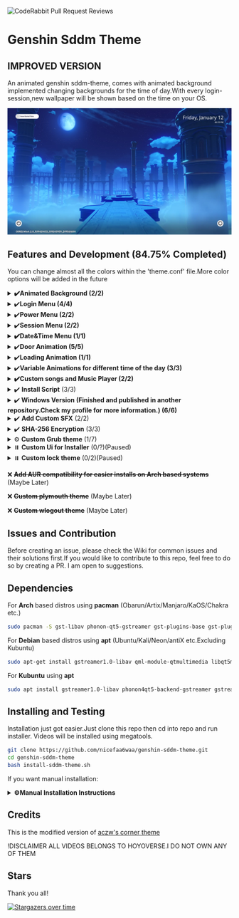 ![CodeRabbit Pull Request Reviews](https://img.shields.io/coderabbit/prs/github/nicefaa6waa/genshin-sddm-theme?utm_source=oss&utm_medium=github&utm_campaign=nicefaa6waa%2Fgenshin-sddm-theme&labelColor=171717&color=FF570A&link=https%3A%2F%2Fcoderabbit.ai&label=CodeRabbit+Reviews)
# Genshin Sddm Theme

## IMPROVED VERSION
An animated genshin sddm-theme, comes with animated background
implemented changing backgrounds for the time of day.With every login-session,new wallpaper
will be shown based on the time on your OS. 

![](preview/image1.png)


## Features and Development (84.75% Completed)


You can change almost all the colors within the 'theme.conf' file.More color options will be added in the future

<details>
  <summary><b>✔️Animated Background (2/2)</b></summary>
    
- [x] Uncompressed Videos
    - [x] Morning Background
    - [x] Sunlight Backround
    - [x] Night Background
- [x] Compressed Videos
    - [x] Morning Background
    - [x] Sunlight Background
    - [x] Night Background
![](preview/image.png)

</details>


<details>
  <summary>✔️<b>Login Menu (4/4)</b></summary>

- [x] Login Background
- [x] Username Area
- [x] Password Area
- [x] Github and Linkedin Credits
      
![](preview/image4.png)

</details>


<details>
   <summary>✔️<b>Power Menu (2/2)</b></summary>
    
- [x] Mouse Area
- [x] Pop-Up Menu
   - [x] Shutdown
   - [x] Restart
   - [x] Sleep
  ![](preview/image3.png)

</details>
      
<details>
   <summary>✔️<b>Session Menu (2/2)</b></summary>
    
- [x] Mouse Area
- [x] Pop Up Menu
   - [x] Ability to choose session
         
  ![](preview/image2.png)

</details>
      
<details>
<summary><b>✔️Date&Time Menu (1/1)</b></summary>

- [x] Layout
</details>
      
<details>
   <summary>✔️<b>Door Animation (5/5)</b></summary>

- [x] Function to validate Username and Password
- [x] fragmentShader config for Transparent videos
- [x] Door Videos
    - [x] Morning Door
    - [x] Sunlight Door
    - [x] Night Door
- [x] Transparent Videos
    - [x] Morning Door
    - [x] Sunlight Door
    - [x] Night Door
- [x] Encoded Videos

      ❌ Transparent MOV (Didn't work)
      
      ❌ Transparent Webm (Didn't work)
      
      ❌ Custom Function For Png Sequence (Didn't work)
      
     ✔️ Currently fragmentShader config with black background kind of works but looks weird.Will try to find a better solution in the future.
      
    - [x] Morning Door
    - [x] Sunlight Door
    - [x] Night Door
   ![](preview/image5.png)

</details>



<details>
    <summary>✔️<b>Loading Animation (1/1)</b></summary>
  
- [x] 1:1 Replica of Genshins Loading animation when you succesfully log in.
      ![](preview/image6.png)

</details>

<details>
    <summary>✔️<b>Variable Animations for different time of the day (3/3)</b></summary>


- [x] Morning Animations
- [x] Sunlight Animations
- [x] Night Animations
  
</details>

<details>
  <summary><b>✔️Custom songs and Music Player (2/2)</b></summary>

- [x] List of custom songs
- [x] Music Player on login screen to change the currently playing song

</details>


<details>
    <summary>✔️ <b>Install Script</b> (3/3)</summary>

- [x] Auto-download videos (Some of the videos are uploaded to rep whioe the others are uploaded to Google Drive/Mega/Dropbox.Only Dropbox and Mega are automatic.Will add automatic installation for Google Drive in the future)
- [x] Add Users
- [x] Change current theme
</details>

<details>
   <summary>✔️<b> <b>Windows Version</b> (Finished and published in another repository.Check my profile for more information.) (6/6)</b></summary>
    
- [x] Re-Create whole qml theme in QT 6 Framework
- [x] Re-Create or fix Types and Arguments
- [x] Optimize Variables
- [x] Change os-based settings
- [x] Build Application
- [x] Deploy Build

Currently most features doesn't work or removed for compatibility and transition to qt6.I will try to replace windows locksreen first then add removed features. 

</details>

<details>
    <summary>✔️ <b>Add Custom SFX</b> (2/2)</summary>

- [X] SFX For Button Click
- [X] SFX For Door Animations


</details>

<details>
    <summary>✔️ <b>SHA-256 Encryption</b> (3/3)</summary>

- [x] Write a custom pure JS code to encrypt password
- [x] New Script to update users
- [x] Update scripts

</details>

<details>
    <summary>⚙️ <b>Custom Grub theme</b> (1/7)</summary>

- [x] Design a custom background image.
- [ ] Customize fonts and colors for the menu items.
- [ ] Add icons for different menu entries.
- [ ] Configure the boot menu layout.
- [ ] Test the theme on a virtual machine.
- [ ] Troubleshoot and fix any display issues.
- [ ] Write a script for automated installation.

</details>

<details>
    <summary>⏸️ <b>Custom Ui for Installer</b> (0/?)(Paused)</summary>

- [ ] Add installer UI with qt6 for better usability and easier installation for new people.


</details>


<details>
    <summary>⏸️ <b>Custom lock theme</b> (0/2)(Paused)</summary>

- [ ] So i will need to create my own lockscreen since swaylock won't work with widgets because of layers 
- [ ] From this point i will mainly work on optimization,layout fixes and lock screen.



</details>


❌ ~~<b>Add AUR compatibility for easier installs on Arch based systems</b>~~ (Maybe Later)


❌ ~~<b>Custom plymouth theme</b>~~ (Maybe Later)



❌ ~~<b>Custom wlogout theme</b>~~ (Maybe Later)
      


## Issues and Contribution

Before creating an issue, please check the Wiki for common issues and their solutions first.If you would like to contribute to this repo, feel free to do so by creating a PR. I am open to suggestions.


## Dependencies


For **Arch** based distros using **pacman**
(Obarun/Artix/Manjaro/KaOS/Chakra etc.)
```bash
sudo pacman -S gst-libav phonon-qt5-gstreamer gst-plugins-base gst-plugins-good gst-plugins-bad gst-plugins-ugly qt5-quickcontrols2 qt5-graphicaleffects qt5-multimedia qt6-base xorg-xrandr nodejs npm --overwrite '*'

```
For **Debian** based distros using **apt**
(Ubuntu/Kali/Neon/antiX etc.Excluding Kubuntu)
```bash
sudo apt-get install gstreamer1.0-libav qml-module-qtmultimedia libqt5multimedia5-plugins qt6-base-dev nodejs npm
```

For **Kubuntu** using **apt**
```bash
sudo apt install gstreamer1.0-libav phonon4qt5-backend-gstreamer gstreamer1.0-plugins-good qml-module-qtquick-controls qml-module-qtgraphicaleffects qml-module-qtmultimedia qt5-default qt6-base nodejs npm
```


## Installing and Testing
Installation just got easier.Just clone this repo then cd into repo and run installer.
Videos will be installed using megatools.
```bash
git clone https://github.com/nicefaa6waa/genshin-sddm-theme.git
cd genshin-sddm-theme
bash install-sddm-theme.sh
```


If you want manual installation:
<details>
<summary><b>⚙️Manual Installation Instructions </b></summary>


Follow the steps below to install and test it:

To test it before use you need to install this repo and copy it to your sddm themes folder.


In order to do this:


For Arch based distros:
```bash
cd
git clone https://github.com/nicefaa6waa/genshin-sddm-theme.git
sudo cp -r genshin-sddm-theme/ /usr/share/sddm/themes/
```
For Debian based distros:
```bash
cd
git clone https://github.com/nicefaa6waa/genshin-sddm-theme.git
sudo cp -r genshin-sddm-theme /usr/share/sddm/themes/
```

[Google Drive](https://drive.google.com/drive/folders/1Yz2GxV8uvZJM16YSbE2yPRMT58H5o0Bs?usp=drive_link)

Then unzip the downloaded folder to your themes folder.In order to do so:
```bash
For Uncompressed zip
sudo unzip -q -d /usr/share/sddm/themes/genshin-sddm-theme/backgrounds/ ~/Downloads/Uncompressed*.zip
For Compressed zip
sudo unzip -q -d /usr/share/sddm/themes/genshin-sddm-theme/backgrounds/ ~/Downloads/Compressed*.zip
```

I HIGHLY RECOMMEND TESTING FIRST.

There may be some visual bugs on varying distros so before changing your theme test it first with the command.
Now, assuming that you've installed it correctly to test it:

```bash
sddm-greeter --test-mode --theme genshin-sddm-theme
```

## Applying

If you are new and you don't know how to change the SDDM theme, follow these steps:

If you are on KDE Plasma you can easily change sddm theme from settings.If you use something else

1. Edit the config file in '/etc/sddm.conf'. If you don't have 'sddm.conf' file, then copy it from '/usr/lib/sddm/default.conf'. If you are on hyprdots, then the config file will be in '/etc/sddm.conf.d/kde_settings.conf'.Furthermore you may have kde_settings.conf in your current active sddm theme.

    ```bash
    sudo nano /path/to/your/config/file
    ```

2. Look for the following section in the configuration file:

    ```ini
    [Theme]
    Current=
    ```

3. Change your theme to `genshin-sddm-theme`.
</details>

## Credits

This is the modified version of [aczw's corner theme](https://github.com/aczw/sddm-theme-corners)


!DISCLAIMER ALL VIDEOS BELONGS TO HOYOVERSE.I DO NOT OWN ANY OF THEM

## Stars

Thank you all!

[![Stargazers over time](https://starchart.cc/nicefaa6waa/genshin-sddm-theme.svg?variant=adaptive)](https://starchart.cc/nicefaa6waa/genshin-sddm-theme)

